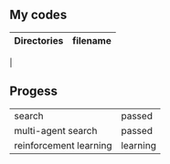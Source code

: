 ## My codes
| Directories | filename                                                        |
|-------------|-----------------------------------------------------------------|
| 


## Progess

|        |                      |
|--------|----------------------|
|search  | passed               |
|multi-agent search | passed    |
|reinforcement learning | learning |


